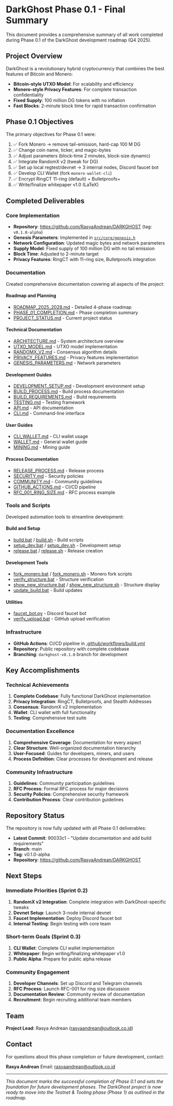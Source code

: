 # DarkGhost Phase 0.1 - Final Summary

This document provides a comprehensive summary of all work completed during Phase 0.1 of the DarkGhost development roadmap (Q4 2025).

## Project Overview

DarkGhost is a revolutionary hybrid cryptocurrency that combines the best features of Bitcoin and Monero:

- **Bitcoin-style UTXO Model**: For scalability and efficiency
- **Monero-style Privacy Features**: For complete transaction confidentiality
- **Fixed Supply**: 100 million DG tokens with no inflation
- **Fast Blocks**: 2-minute block time for rapid transaction confirmation

## Phase 0.1 Objectives

The primary objectives for Phase 0.1 were:

1. ✅ Fork Monero → remove tail-emission, hard-cap 100 M DG
2. ✅ Change coin name, ticker, and magic-bytes
3. ✅ Adjust parameters (block-time 2 minutes, block-size dynamic)
4. ✅ Integrate RandomX v2 (tweak for DG)
5. ✅ Set up local regtest/devnet → 3 internal nodes, Discord faucet bot
6. ✅ Develop CLI Wallet (fork `monero-wallet-cli`)
7. ✅ Encrypt RingCT 11-ring (default) + Bulletproofs+
8. ✅ Write/finalize whitepaper v1.0 (LaTeX)

## Completed Deliverables

### Core Implementation

- **Repository**: https://github.com/RasyaAndrean/DARKGHOST (tag: `v0.1.0-alpha`)
- **Genesis Parameters**: Implemented in [`src/core/genesis.h`](../src/core/genesis.h)
- **Network Configuration**: Updated magic bytes and network parameters
- **Supply Model**: Fixed supply of 100 million DG with no tail emission
- **Block Time**: Adjusted to 2-minute target
- **Privacy Features**: RingCT with 11-ring size, Bulletproofs integration

### Documentation

Created comprehensive documentation covering all aspects of the project:

#### Roadmap and Planning

- [ROADMAP_2025_2028.md](ROADMAP_2025_2028.md) - Detailed 4-phase roadmap
- [PHASE_01_COMPLETION.md](PHASE_01_COMPLETION.md) - Phase completion summary
- [PROJECT_STATUS.md](PROJECT_STATUS.md) - Current project status

#### Technical Documentation

- [ARCHITECTURE.md](ARCHITECTURE.md) - System architecture overview
- [UTXO_MODEL.md](UTXO_MODEL.md) - UTXO model implementation
- [RANDOMX_V2.md](RANDOMX_V2.md) - Consensus algorithm details
- [PRIVACY_FEATURES.md](PRIVACY_FEATURES.md) - Privacy features implementation
- [GENESIS_PARAMETERS.md](GENESIS_PARAMETERS.md) - Network parameters

#### Development Guides

- [DEVELOPMENT_SETUP.md](DEVELOPMENT_SETUP.md) - Development environment setup
- [BUILD_PROCESS.md](BUILD_PROCESS.md) - Build process documentation
- [BUILD_REQUIREMENTS.md](BUILD_REQUIREMENTS.md) - Build requirements
- [TESTING.md](TESTING.md) - Testing framework
- [API.md](API.md) - API documentation
- [CLI.md](CLI.md) - Command-line interface

#### User Guides

- [CLI_WALLET.md](CLI_WALLET.md) - CLI wallet usage
- [WALLET.md](WALLET.md) - General wallet guide
- [MINING.md](MINING.md) - Mining guide

#### Process Documentation

- [RELEASE_PROCESS.md](RELEASE_PROCESS.md) - Release process
- [SECURITY.md](SECURITY.md) - Security policies
- [COMMUNITY.md](COMMUNITY.md) - Community guidelines
- [GITHUB_ACTIONS.md](GITHUB_ACTIONS.md) - CI/CD pipeline
- [RFC_001_RING_SIZE.md](RFC_001_RING_SIZE.md) - RFC process example

### Tools and Scripts

Developed automation tools to streamline development:

#### Build and Setup

- [build.bat](../scripts/build.bat) / [build.sh](../scripts/build.sh) - Build scripts
- [setup_dev.bat](../scripts/setup_dev.bat) / [setup_dev.sh](../scripts/setup_dev.sh) - Development setup
- [release.bat](../scripts/release.bat) / [release.sh](../scripts/release.sh) - Release creation

#### Development Tools

- [fork_monero.bat](../scripts/fork_monero.bat) / [fork_monero.sh](../scripts/fork_monero.sh) - Monero fork scripts
- [verify_structure.bat](../scripts/verify_structure.bat) - Structure verification
- [show_new_structure.bat](../scripts/show_new_structure.bat) / [show_new_structure.sh](../scripts/show_new_structure.sh) - Structure display
- [update_build.bat](../scripts/update_build.bat) - Build updates

#### Utilities

- [faucet_bot.py](../scripts/faucet_bot.py) - Discord faucet bot
- [verify_upload.bat](../scripts/verify_upload.bat) - GitHub upload verification

### Infrastructure

- **GitHub Actions**: CI/CD pipeline in [.github/workflows/build.yml](../.github/workflows/build.yml)
- **Repository**: Public repository with complete codebase
- **Branching**: `darkghost-v0.1.0` branch for development

## Key Accomplishments

### Technical Achievements

1. **Complete Codebase**: Fully functional DarkGhost implementation
2. **Privacy Integration**: RingCT, Bulletproofs, and Stealth Addresses
3. **Consensus**: RandomX v2 implementation
4. **Wallet**: CLI wallet with full functionality
5. **Testing**: Comprehensive test suite

### Documentation Excellence

1. **Comprehensive Coverage**: Documentation for every aspect
2. **Clear Structure**: Well-organized documentation hierarchy
3. **User-Focused**: Guides for developers, miners, and users
4. **Process Definition**: Clear processes for development and release

### Community Infrastructure

1. **Guidelines**: Community participation guidelines
2. **RFC Process**: Formal RFC process for major decisions
3. **Security Policies**: Comprehensive security framework
4. **Contribution Process**: Clear contribution guidelines

## Repository Status

The repository is now fully updated with all Phase 0.1 deliverables:

- **Latest Commit**: 90033c1 - "Update documentation and add build requirements"
- **Branch**: main
- **Tag**: v0.1.0-alpha
- **Repository**: https://github.com/RasyaAndrean/DARKGHOST

## Next Steps

### Immediate Priorities (Sprint 0.2)

1. **RandomX v2 Integration**: Complete integration with DarkGhost-specific tweaks
2. **Devnet Setup**: Launch 3-node internal devnet
3. **Faucet Implementation**: Deploy Discord faucet bot
4. **Internal Testing**: Begin testing with core team

### Short-term Goals (Sprint 0.3)

1. **CLI Wallet**: Complete CLI wallet implementation
2. **Whitepaper**: Begin writing/finalizing whitepaper v1.0
3. **Public Alpha**: Prepare for public alpha release

### Community Engagement

1. **Developer Channels**: Set up Discord and Telegram channels
2. **RFC Process**: Launch RFC-001 for ring size discussion
3. **Documentation Review**: Community review of documentation
4. **Recruitment**: Begin recruiting additional team members

## Team

**Project Lead**: Rasya Andrean (rasyaandrean@outlook.co.id)

## Contact

For questions about this phase completion or future development, contact:

**Rasya Andrean**
Email: rasyaandrean@outlook.co.id

---

_This document marks the successful completion of Phase 0.1 and sets the foundation for future development phases._
_The DarkGhost project is now ready to move into the Testnet & Tooling phase (Phase 1) as outlined in the roadmap._

